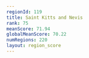 ```yaml
---
regionId: 119
title: Saint Kitts and Nevis
rank: 75
meanScore: 71.94
globalMeanScore: 70.22
numRegions: 220
layout: region_score
---
```

